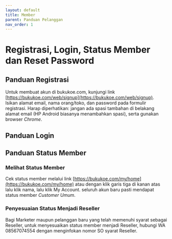 ```yaml
---
layout: default
title: Member
parent: Panduan Pelanggan 
nav_order: 1
---
```

# Registrasi, Login, Status Member dan Reset Password

## Panduan Registrasi

Untuk membuat akun di bukukoe.com, kunjungi link [https://bukukoe.com/web/signup](https://bukukoe.com/web/signup). Isikan alamat email, nama orang/toko, dan password pada formulir registrasi. Harap diperhatikan: jangan ada spasi tambahan di belakang alamat email (HP Android biasanya menambahkan spasi), serta gunakan browser *Chrome*.

## Panduan Login

## Panduan Status Member
### Melihat Status Member
Cek status member melalui link [https://bukukoe.com/my/home](https://bukukoe.com/my/home) atau dengan klik garis tiga di kanan atas lalu klik nama, lalu klik My Account. seluruh akun baru pasti mendapat status member *Customer Umum*.

### Penyesuaian Status Menjadi Reseller
Bagi Marketer maupun pelanggan baru yang telah memenuhi syarat sebagai Reseller, untuk menyesuaikan status member menjadi Reseller, hubungi WA 08567074554 dengan menginfokan nomor SO syarat Reseller.
